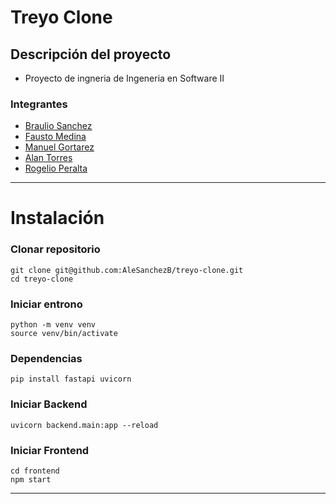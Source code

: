 # Treyo Clone

## Descripción del proyecto

- Proyecto de ingneria de Ingeneria en Software II

### Integrantes

 - [Braulio Sanchez](https://github.com/alesanchezb)
 - [Fausto Medina](https://github.com/harico04) 
 - [Manuel Gortarez](https://github.com/Mgb64) 
 - [Alan Torres](https://github.com/TumbadoBoy0604) 
 - [Rogelio Peralta](https://github.com/gperalta04) 
---
# Instalación

### Clonar repositorio
```
git clone git@github.com:AleSanchezB/treyo-clone.git
cd treyo-clone
```

### Iniciar entrono
```
python -m venv venv
source venv/bin/activate
```

### Dependencias
```
pip install fastapi uvicorn
```

### Iniciar Backend
```
uvicorn backend.main:app --reload
```

### Iniciar Frontend
```
cd frontend
npm start
```
---
